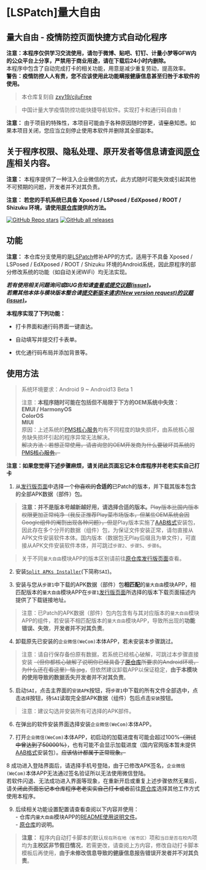 # [LSPatch]量大自由

## 量大自由 - 疫情防控页面快捷方式自动化程序

**注意：本程序仅供学习交流使用，请勿于微博、贴吧、钉钉、计量小梦等GFW内的公众平台上分享，严禁用于商业用途，请在下载后24小时内删除。**<br>
本程序中包含了自动完成打卡的相关功能，用意是减少重复劳动，提高效率。<br>
**警告：疫情防控人人有责，您不应该使用此功能瞒报健康信息甚至归咎于本软件的使用。**

> 本仓库复刻自 [zxy19/cjluFree](https://github.com/zxy19/cjluFree)

> 中国计量大学疫情防控功能快捷导航软件。实现打卡和通行码自由！

**注意：** 由于项目的特殊性，本项目可能由于各种原因随时停更，请~~窒息~~知悉。如果本项目关闭，您应当立刻停止使用本软件并删除其全部副本。

## 关于程序权限、隐私处理、原开发者等信息请查阅[原仓库](https://github.com/zxy19/cjluFree)相关内容。

**注意：** 本程序提供了一种注入企业微信的方式，此方式随时可能失效或引起其他不可预期的问题，开发者并不对其负责。

**注意： 若您的手机系统已具备 Xposed / LSPosed / EdXposed / ROOT / Shizuku 环境，请使用[原仓库](https://github.com/zxy19/cjluFree)提供的方法。**

[![GitHub Repo stars](https://img.shields.io/github/stars/ZWolken/cjluFree?style=for-the-badge)](https://github.com/ZWolken/cjluFree)
[![GitHub all releases](https://img.shields.io/github/downloads/ZWolken/cjluFree/total?style=for-the-badge)](https://github.com/ZWolken/cjluFree/releases)

## 功能

**注意：** 本仓库分支使用的是[LSPatch](https://github.com/LSPosed/LSPatch)修补APP的方式，适用于不具备 Xposed / LSPosed / EdXposed / ROOT / Shizuku 环境的Android系统，因此原程序的部分修改系统的功能（如自动关闭WiFi）均无法实现。

***若有使用相关问题询问或BUG告知请[查看或提交议题(issue)](https://github.com/ZWolken/cjluFree/issues)。***<br>
***若需其他本体与模块版本整合请[提交新版本请求(New version request)的议题(issue)](https://github.com/ZWolken/cjluFree/issues/new/choose)。***

**本程序实现了下列功能：**

+ 打卡界面和通行码界面一键直达。

+ 自动填写并提交打卡表单。

+ 优化通行码布局并添加背景等。

## 使用方法

>  系统环境要求：Android 9 ~ Android13 Beta 1
>
>  注意：**本程序随时可能在包括但不局限于下方的OEM系统中失效：<br>EMUI / HarmonyOS<br>ColorOS<br>MIUI**
<br>原因：上述系统的[PMS核心服务](https://developer.android.com/reference/android/content/pm/PackageManager)均有不同程度的缺失损坏，由系统核心服务缺失损坏引起的程序异常无法解决。<br>~~解决方法：若想正常使用，请咨询您的OEM开发商为什么要破坏其系统的[PMS核心服务](https://developer.android.com/reference/android/content/pm/PackageManager)。~~

**注意：如果您觉得下述步骤麻烦，请关闭此页面忘记本仓库程序并老老实实自己打卡**

1.  从[发行版页面](https://github.com/ZWolken/cjluFree/releases)中选择一个~~你喜欢的~~**合适的**已Patch的版本，并下载其版本包含的全部APK数据（部件）包。

>  **注意：并不是版本号越新越好用，请选择合适的版本。**~~Play版本比国内版本权限更加正常纯净（我反正推荐Play菜市场版本，但某些OEM系统会因Google组件的阉割出现各种问题），但是~~Play版本实施了[AAB格式](https://developer.android.com/guide/app-bundle)安装包，因此存在多个分开的数据（组件）包，为保证文件安装正常，请勿直接从APK文件安装软件本体。国内版本（数据包无Play后缀且为单文件），可直接从APK文件安装软件本体，并可跳过`步骤2`、`步骤5`、`步骤6`。

>  关于不同`量大自由`模块APP的版本区别请前往[原仓库发行版页面](https://github.com/zxy19/cjluFree/releases)查看。

2.  安装[`Split APKs Installer`](https://github.com/Aefyr/SAI/releases/latest)(下简称`SAI`)。

3.  安装与您从`步骤1`中下载的APK数据（部件）包**相匹配**的`量大自由`模块APP，相匹配版本的`量大自由`模块APP在`步骤1`[发行版页面](https://github.com/ZWolken/cjluFree/releases)所选择的版本下载页面描述内提供了下载链接地址。

>  注意：已Patch的APK数据（部件）包内包含有与其对应版本的`量大自由`模块APP的组件，若安装不相匹配版本的`量大自由`模块APP，导致所出现的**功能错误、失效**，**开发者并不对其负责**。

4.  卸载原先已安装的`企业微信(WeCom)`本体APP，若未安装本步骤跳过。

>  注意：请自行保存备份原有数据，若系统已经核心破解，可跳过本步骤直接安装 ~~（但你都核心破解了说明你已经具备了[原仓库](https://github.com/zxy19/cjluFree)所要求的Android环境，为什么还在看这里）恼.jpg~~，但依然建议卸载APP以保证稳定，**由于本模块的使用导致的数据丢失开发者并不对其负责**。

5.  启动`SAI`，点击主界面的`安装APK`按钮，将`步骤1`中下载的所有文件全部选中，点击`选择`按钮，待`SAI`读取完全部APK数据（组件）包后点击`安装`按钮。

>  注意：建议勾选并安装所有可选择的APK部件。

6.  在弹出的软件安装界面选择安装`企业微信(WeCom)`本体APP。

7.  打开`企业微信(WeCom)`本体APP，初启动的加载进度有可能会超过100%~~（测试中曾达到了50000%）~~，也有可能不会显示加载进度（国内官网版本暂未提供[AAB格式](https://developer.android.com/guide/app-bundle)安装包）。~~应该估计都属于正常现象。~~

8  成功进入登陆界面后，请选择手机号登陆，由于已修改APK签名，`企业微信(WeCom)`本体APP无法通过签名验证所以无法使用微信登陆。<br>若软件闪退、无法成功进入界面等现象，在重新开启或重复上述步骤依然无果后，请~~关闭此页面忘记本仓库程序老老实实自己打卡或者~~前往[原仓库](https://github.com/zxy19/cjluFree)选择其他工作方式使用本程序。

9.  后续相关功能设置配置请查看查阅以下内容并使用：<br>- 仓库内`量大自由`模块APP的[README使用说明文件](https://github.com/ZWolken/cjluFree/blob/LSPatch/cjluFree_plug-in/plug-in_README.md)。<br>- [原仓库](https://github.com/zxy19/cjluFree)的说明。

>  **注意：** 程序内自动打卡脚本的默认`现在所在地（省市区）`项和`当日是否在校内`项均为**主校区非节假日情况**，若需更改，请查阅上方内容，修改自动打卡脚本模板后再使用，**由于未修改信息导致的健康信息报告错误开发者并不对其负责**。
